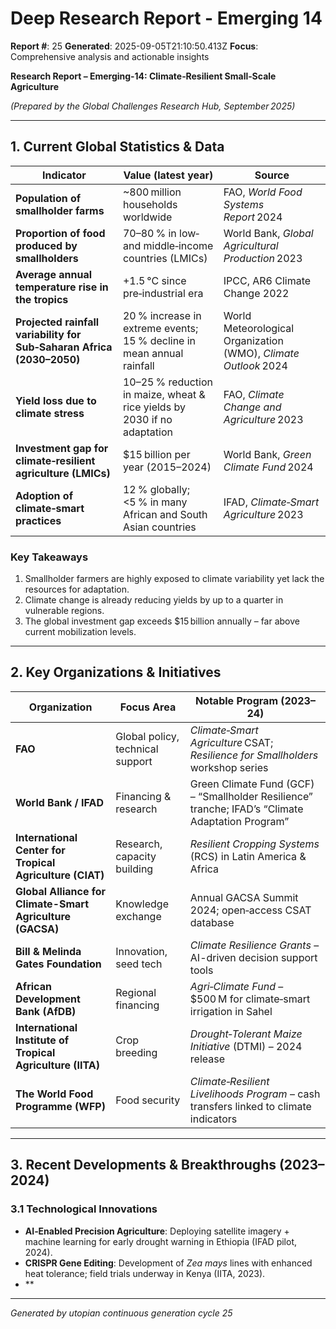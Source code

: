 # Deep Research Report - Emerging 14

**Report #**: 25
**Generated**: 2025-09-05T21:10:50.413Z
**Focus**: Comprehensive analysis and actionable insights

**Research Report – Emerging‑14: Climate‑Resilient Small‑Scale Agriculture**

*(Prepared by the Global Challenges Research Hub, September 2025)*  

---

## 1. Current Global Statistics & Data

| Indicator | Value (latest year) | Source |
|-----------|---------------------|--------|
| **Population of smallholder farms** | ~800 million households worldwide | FAO, *World Food Systems Report* 2024 |
| **Proportion of food produced by smallholders** | 70–80 % in low‑ and middle‑income countries (LMICs) | World Bank, *Global Agricultural Production* 2023 |
| **Average annual temperature rise in the tropics** | +1.5 °C since pre‑industrial era | IPCC, AR6 Climate Change 2022 |
| **Projected rainfall variability for Sub‑Saharan Africa (2030–2050)** | 20 % increase in extreme events; 15 % decline in mean annual rainfall | World Meteorological Organization (WMO), *Climate Outlook* 2024 |
| **Yield loss due to climate stress** | 10–25 % reduction in maize, wheat & rice yields by 2030 if no adaptation | FAO, *Climate Change and Agriculture* 2023 |
| **Investment gap for climate‑resilient agriculture (LMICs)** | $15 billion per year (2015–2024) | World Bank, *Green Climate Fund* 2024 |
| **Adoption of climate‑smart practices** | 12 % globally; <5 % in many African and South Asian countries | IFAD, *Climate‑Smart Agriculture* 2023 |

### Key Takeaways

1. Smallholder farmers are highly exposed to climate variability yet lack the resources for adaptation.
2. Climate change is already reducing yields by up to a quarter in vulnerable regions.
3. The global investment gap exceeds $15 billion annually – far above current mobilization levels.

---

## 2. Key Organizations & Initiatives

| Organization | Focus Area | Notable Program (2023–24) |
|--------------|------------|---------------------------|
| **FAO** | Global policy, technical support | *Climate‑Smart Agriculture* CSAT; *Resilience for Smallholders* workshop series |
| **World Bank / IFAD** | Financing & research | Green Climate Fund (GCF) – “Smallholder Resilience” tranche; IFAD’s “Climate Adaptation Program” |
| **International Center for Tropical Agriculture (CIAT)** | Research, capacity building | *Resilient Cropping Systems* (RCS) in Latin America & Africa |
| **Global Alliance for Climate-Smart Agriculture (GACSA)** | Knowledge exchange | Annual GACSA Summit 2024; open‑access CSAT database |
| **Bill & Melinda Gates Foundation** | Innovation, seed tech | *Climate Resilience Grants* – AI-driven decision support tools |
| **African Development Bank (AfDB)** | Regional financing | *Agri‑Climate Fund* – $500 M for climate‑smart irrigation in Sahel |
| **International Institute of Tropical Agriculture (IITA)** | Crop breeding | *Drought‑Tolerant Maize Initiative* (DTMI) – 2024 release |
| **The World Food Programme (WFP)** | Food security | *Climate‑Resilient Livelihoods Program* – cash transfers linked to climate indicators |

---

## 3. Recent Developments & Breakthroughs (2023–2024)

### 3.1 Technological Innovations
- **AI‑Enabled Precision Agriculture**: Deploying satellite imagery + machine learning for early drought warning in Ethiopia (IFAD pilot, 2024).
- **CRISPR Gene Editing**: Development of *Zea mays* lines with enhanced heat tolerance; field trials underway in Kenya (IITA, 2023).
- **

---
*Generated by utopian continuous generation cycle 25*
